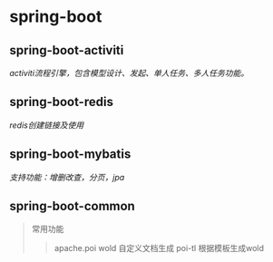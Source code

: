 # spring-boot

## spring-boot-activiti

_activiti流程引擎，包含模型设计、发起、单人任务、多人任务功能。_
  
## spring-boot-redis

_redis创建链接及使用_

## spring-boot-mybatis

_支持功能：增删改查，分页，jpa_

## spring-boot-common

> 常用功能
>> apache.poi wold 自定义文档生成
>> poi-tl 根据模板生成wold







